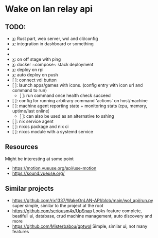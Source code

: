 # Wake on lan relay api

## TODO:

- [x]: Rust part, web server, wol and cli/config
- [x]: integration in dashboard or something
- [x]: frontend
- [x]: shutdown
- [x]: on off stage with ping
- [x]: docker ~compose~ stack deployment
- [x]: deploy on rpi
- [x]: auto deploy on push
- [ ]: connect vdi button
- [ ]: launch apps/games with icons. (config entry with icon url and command to
  run)
  - [ ]: run command once health check succeed
- [ ]: config for running arbitrary command 'actions' on host/machine
- [ ]: machine agent reporting state + monitoring stats (cpu, memory, uptime/last online)
  - [ ]: can also be used as an alternative to sshing
- [ ]: nix service agent
- [ ]: nixos package and nix ci
- [ ]: nixos module with a systemd service


## Resources
Might be interesting at some point
- https://motion.vueuse.org/api/use-motion
- https://sound.vueuse.org/

## Similar projects

- https://github.com/rix1337/WakeOnLAN-API/blob/main/wol_api/run.py
  super simple, similar to the project at the root
- https://github.com/seriousm4x/UpSnap
  Looks feature complete, beatifull ui, database, crud machine management, auto discovery and more
- https://github.com/Misterbabou/gptwol
  Simple, similar ui, not many features
